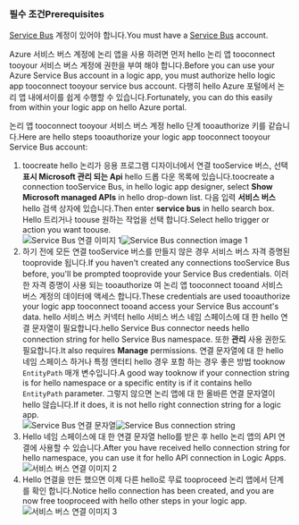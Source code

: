 ### <a name="prerequisites"></a><span data-ttu-id="c0695-101">필수 조건</span><span class="sxs-lookup"><span data-stu-id="c0695-101">Prerequisites</span></span>
<span data-ttu-id="c0695-102">[Service Bus](https://azure.microsoft.com/services/service-bus/) 계정이 있어야 합니다.</span><span class="sxs-lookup"><span data-stu-id="c0695-102">You must have a [Service Bus](https://azure.microsoft.com/services/service-bus/) account.</span></span>  

<span data-ttu-id="c0695-103">Azure 서비스 버스 계정에 논리 앱을 사용 하려면 먼저 hello 논리 앱 tooconnect tooyour 서비스 버스 계정에 권한을 부여 해야 합니다.</span><span class="sxs-lookup"><span data-stu-id="c0695-103">Before you can use your Azure Service Bus account in a logic app, you must authorize hello logic app tooconnect tooyour service bus account.</span></span> <span data-ttu-id="c0695-104">다행히 hello Azure 포털에서 논리 앱 내에서이를 쉽게 수행할 수 있습니다.</span><span class="sxs-lookup"><span data-stu-id="c0695-104">Fortunately, you can do this easily from within your logic app on hello Azure portal.</span></span>  

<span data-ttu-id="c0695-105">논리 앱 tooconnect tooyour 서비스 버스 계정 hello 단계 tooauthorize 키를 같습니다.</span><span class="sxs-lookup"><span data-stu-id="c0695-105">Here are hello steps tooauthorize your logic app tooconnect tooyour Service Bus account:</span></span>  

1. <span data-ttu-id="c0695-106">toocreate hello 논리가 응용 프로그램 디자이너에서 연결 tooService 버스, 선택 **표시 Microsoft 관리 되는 Api** hello 드롭 다운 목록에 있습니다.</span><span class="sxs-lookup"><span data-stu-id="c0695-106">toocreate a connection tooService Bus, in hello logic app designer, select **Show Microsoft managed APIs** in hello drop-down list.</span></span> <span data-ttu-id="c0695-107">다음 입력 **서비스 버스** hello 검색 상자에 있습니다.</span><span class="sxs-lookup"><span data-stu-id="c0695-107">Then enter **service bus** in hello search box.</span></span> <span data-ttu-id="c0695-108">Hello 트리거나 toouse 원하는 작업을 선택 합니다.</span><span class="sxs-lookup"><span data-stu-id="c0695-108">Select hello trigger or action you want toouse.</span></span>  
    <span data-ttu-id="c0695-109">![Service Bus 연결 이미지 1](./media/connectors-create-api-servicebus/servicebus-1.png)</span><span class="sxs-lookup"><span data-stu-id="c0695-109">![Service Bus connection image 1](./media/connectors-create-api-servicebus/servicebus-1.png)</span></span>  
2. <span data-ttu-id="c0695-110">하기 전에 모든 연결 tooService 버스를 만들지 않은 경우 서비스 버스 자격 증명된 tooprovide 됩니다.</span><span class="sxs-lookup"><span data-stu-id="c0695-110">If you haven't created any connections tooService Bus before, you'll be prompted tooprovide your Service Bus credentials.</span></span> <span data-ttu-id="c0695-111">이러한 자격 증명이 사용 되는 tooauthorize 여 논리 앱 tooconnect tooand 서비스 버스 계정의 데이터에 액세스 합니다.</span><span class="sxs-lookup"><span data-stu-id="c0695-111">These credentials are used tooauthorize your logic app tooconnect tooand access your Service Bus account's data.</span></span> <span data-ttu-id="c0695-112">hello 서비스 버스 커넥터 hello 서비스 버스 네임 스페이스에 대 한 hello 연결 문자열이 필요합니다.</span><span class="sxs-lookup"><span data-stu-id="c0695-112">hello Service Bus connector needs hello connection string for hello Service Bus namespace.</span></span> <span data-ttu-id="c0695-113">또한 **관리** 사용 권한도 필요합니다.</span><span class="sxs-lookup"><span data-stu-id="c0695-113">It also requires **Manage** permissions.</span></span> <span data-ttu-id="c0695-114">연결 문자열에 대 한 hello 네임 스페이스 하거나 특정 엔터티 hello 경우 포함 하는 경우 좋은 방법 tooknow `EntityPath` 매개 변수입니다.</span><span class="sxs-lookup"><span data-stu-id="c0695-114">A good way tooknow if your connection string is for hello namespace or a specific entity is if it contains hello `EntityPath` parameter.</span></span> <span data-ttu-id="c0695-115">그렇지 않으면 논리 앱에 대 한 올바른 연결 문자열이 hello 않습니다.</span><span class="sxs-lookup"><span data-stu-id="c0695-115">If it does, it is not hello right connection string for a logic app.</span></span>  
    <span data-ttu-id="c0695-116">![Service Bus 연결 문자열](./media/connectors-create-api-servicebus/connectionstring.png)</span><span class="sxs-lookup"><span data-stu-id="c0695-116">![Service Bus connection string](./media/connectors-create-api-servicebus/connectionstring.png)</span></span>
3. <span data-ttu-id="c0695-117">Hello 네임 스페이스에 대 한 연결 문자열 hello를 받은 후 hello 논리 앱의 API 연결에 사용할 수 있습니다.</span><span class="sxs-lookup"><span data-stu-id="c0695-117">After you have received hello connection string for hello namespace, you can use it for hello API connection in Logic Apps.</span></span>  
    ![서비스 버스 연결 이미지 2](./media/connectors-create-api-servicebus/servicebus-2.png)  
4. <span data-ttu-id="c0695-119">Hello 연결을 만든 했으면 이제 다른 hello로 무료 tooproceed 논리 앱에서 단계를 확인 합니다.</span><span class="sxs-lookup"><span data-stu-id="c0695-119">Notice hello connection has been created, and you are now free tooproceed with hello other steps in your logic app.</span></span>  
    ![서비스 버스 연결 이미지 3](./media/connectors-create-api-servicebus/servicebus-3.png)   

